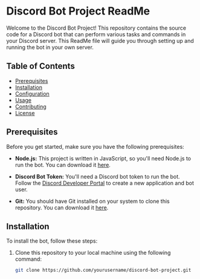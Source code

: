 # Discord Bot Project ReadMe

Welcome to the Discord Bot Project! This repository contains the source code for a Discord bot that can perform various tasks and commands in your Discord server. This ReadMe file will guide you through setting up and running the bot in your own server.

## Table of Contents
- [Prerequisites](#prerequisites)
- [Installation](#installation)
- [Configuration](#configuration)
- [Usage](#usage)
- [Contributing](#contributing)
- [License](#license)

## Prerequisites

Before you get started, make sure you have the following prerequisites:

- **Node.js:** This project is written in JavaScript, so you'll need Node.js to run the bot. You can download it [here](https://nodejs.org/).

- **Discord Bot Token:** You'll need a Discord bot token to run the bot. Follow the [Discord Developer Portal](https://discord.com/developers/applications) to create a new application and bot user.

- **Git:** You should have Git installed on your system to clone this repository. You can download it [here](https://git-scm.com/).

## Installation

To install the bot, follow these steps:

1. Clone this repository to your local machine using the following command:

   ```bash
   git clone https://github.com/yourusername/discord-bot-project.git
